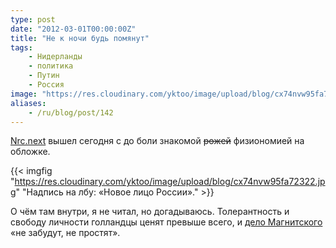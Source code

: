 ```yaml
---
type: post
date: "2012-03-01T00:00:00Z"
title: "Не к ночи будь помянут"
tags:
    - Нидерланды
    - политика
    - Путин
    - Россия
image: "https://res.cloudinary.com/yktoo/image/upload/blog/cx74nvw95fa72322.jpg"
aliases:
    - /ru/blog/post/142
---
```


[Nrc.next](http://www.nrcnext.nl/) вышел сегодня с до боли знакомой ~~рожей~~ физиономией на обложке.

<!--more-->

{{< imgfig "https://res.cloudinary.com/yktoo/image/upload/blog/cx74nvw95fa72322.jpg" "Надпись на лбу: «Новое лицо России»." >}}

О чём там внутри, я не читал, но догадываюсь. Толерантность и свободу личности голландцы ценят превыше всего, и [дело Магнитского](http://russian-untouchables.com/rus/docs/D396.pdf) «не забудут, не простят».

